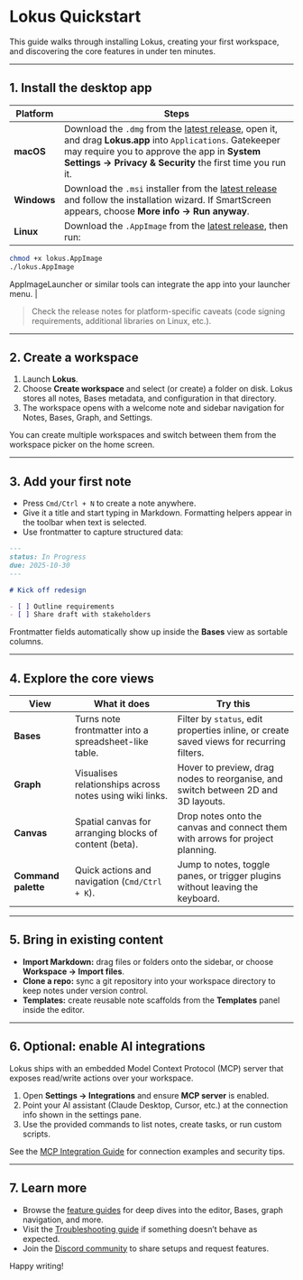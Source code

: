 # Lokus Quickstart

This guide walks through installing Lokus, creating your first workspace, and discovering the core features in under ten minutes.

---

## 1. Install the desktop app

| Platform | Steps |
| --- | --- |
| **macOS** | Download the `.dmg` from the [latest release](https://github.com/lokus-ai/lokus/releases/latest), open it, and drag **Lokus.app** into `Applications`. Gatekeeper may require you to approve the app in **System Settings → Privacy & Security** the first time you run it. |
| **Windows** | Download the `.msi` installer from the [latest release](https://github.com/lokus-ai/lokus/releases/latest) and follow the installation wizard. If SmartScreen appears, choose **More info → Run anyway**. |
| **Linux** | Download the `.AppImage` from the [latest release](https://github.com/lokus-ai/lokus/releases/latest), then run:
```bash
chmod +x lokus.AppImage
./lokus.AppImage
```
AppImageLauncher or similar tools can integrate the app into your launcher menu. |

> Check the release notes for platform-specific caveats (code signing requirements, additional libraries on Linux, etc.).

---

## 2. Create a workspace

1. Launch **Lokus**.
2. Choose **Create workspace** and select (or create) a folder on disk. Lokus stores all notes, Bases metadata, and configuration in that directory.
3. The workspace opens with a welcome note and sidebar navigation for Notes, Bases, Graph, and Settings.

You can create multiple workspaces and switch between them from the workspace picker on the home screen.

---

## 3. Add your first note

- Press `Cmd/Ctrl + N` to create a note anywhere.
- Give it a title and start typing in Markdown. Formatting helpers appear in the toolbar when text is selected.
- Use frontmatter to capture structured data:

```markdown
---
status: In Progress
due: 2025-10-30
---

# Kick off redesign

- [ ] Outline requirements
- [ ] Share draft with stakeholders
```

Frontmatter fields automatically show up inside the **Bases** view as sortable columns.

---

## 4. Explore the core views

| View | What it does | Try this |
| --- | --- | --- |
| **Bases** | Turns note frontmatter into a spreadsheet-like table. | Filter by `status`, edit properties inline, or create saved views for recurring filters. |
| **Graph** | Visualises relationships across notes using wiki links. | Hover to preview, drag nodes to reorganise, and switch between 2D and 3D layouts. |
| **Canvas** | Spatial canvas for arranging blocks of content (beta). | Drop notes onto the canvas and connect them with arrows for project planning. |
| **Command palette** | Quick actions and navigation (`Cmd/Ctrl + K`). | Jump to notes, toggle panes, or trigger plugins without leaving the keyboard. |

---

## 5. Bring in existing content

- **Import Markdown:** drag files or folders onto the sidebar, or choose **Workspace → Import files**.
- **Clone a repo:** sync a git repository into your workspace directory to keep notes under version control.
- **Templates:** create reusable note scaffolds from the **Templates** panel inside the editor.

---

## 6. Optional: enable AI integrations

Lokus ships with an embedded Model Context Protocol (MCP) server that exposes read/write actions over your workspace.

1. Open **Settings → Integrations** and ensure **MCP server** is enabled.
2. Point your AI assistant (Claude Desktop, Cursor, etc.) at the connection info shown in the settings pane.
3. Use the provided commands to list notes, create tasks, or run custom scripts.

See the [MCP Integration Guide](docs/MCP_INTEGRATION_GUIDE.md) for connection examples and security tips.

---

## 7. Learn more

- Browse the [feature guides](docs/features/) for deep dives into the editor, Bases, graph navigation, and more.
- Visit the [Troubleshooting guide](docs/user-guide/troubleshooting.md) if something doesn’t behave as expected.
- Join the [Discord community](https://discord.gg/lokus) to share setups and request features.

Happy writing!
